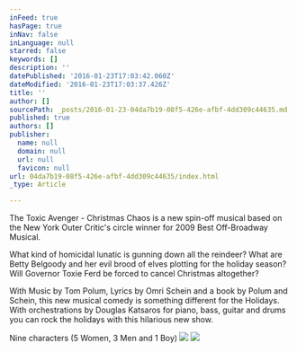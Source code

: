 ```yaml
---
inFeed: true
hasPage: true
inNav: false
inLanguage: null
starred: false
keywords: []
description: ''
datePublished: '2016-01-23T17:03:42.060Z'
dateModified: '2016-01-23T17:03:37.426Z'
title: ''
author: []
sourcePath: _posts/2016-01-23-04da7b19-08f5-426e-afbf-4dd309c44635.md
published: true
authors: []
publisher:
  name: null
  domain: null
  url: null
  favicon: null
url: 04da7b19-08f5-426e-afbf-4dd309c44635/index.html
_type: Article

---
```

The Toxic Avenger - Christmas Chaos is a new spin-off musical based on the New York Outer Critic's circle winner for 2009 Best Off-Broadway Musical.

What kind of homicidal lunatic is gunning down all the reindeer? What are Betty Belgoody and her evil brood of elves plotting for the holiday season? Will Governor Toxie Ferd be forced to cancel Christmas altogether?

With Music by Tom Polum, Lyrics by Omri Schein and a book by Polum and Schein, this new musical comedy is something different for the Holidays.  With orchestrations by Douglas Katsaros for piano, bass, guitar and drums you can rock the holidays with this hilarious new show.

Nine characters (5 Women, 3 Men and 1 Boy)
![](https://the-grid-user-content.s3-us-west-2.amazonaws.com/aa2f5402-dca3-45ea-ae44-900ae9a10dd0.jpg)
![](https://the-grid-user-content.s3-us-west-2.amazonaws.com/f46618dd-2044-46f6-add0-b973148ac57b.jpg)